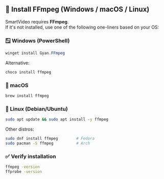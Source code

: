 
## 🔧 Install FFmpeg (Windows / macOS / Linux)

SmartVideo requires **FFmpeg**.  
If it's not installed, use one of the following one-liners based on your OS:

### 🪟 Windows (PowerShell)
```powershell
winget install Gyan.FFmpeg
```
Alternative:
```powershell
choco install ffmpeg
```

### 🍎 macOS
```bash
brew install ffmpeg
```

### 🐧 Linux (Debian/Ubuntu)
```bash
sudo apt update && sudo apt install -y ffmpeg
```
Other distros:
```bash
sudo dnf install ffmpeg        # Fedora
sudo pacman -S ffmpeg          # Arch
```

### ✅ Verify installation
```bash
ffmpeg -version
ffprobe -version
```